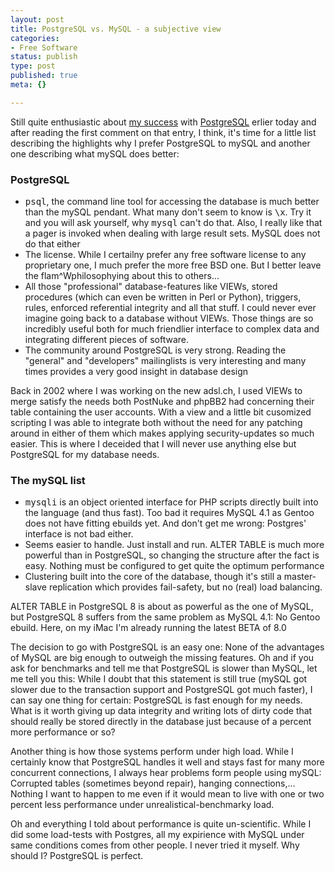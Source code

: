 ```yaml
---
layout: post
title: PostgreSQL vs. MySQL - a subjective view
categories:
- Free Software
status: publish
type: post
published: true
meta: {}

---
```

<p>Still quite enthusiastic about <a href="http://www.gnegg.ch/archives/201-PostgreSQL-rocks!.html">my success</a> with <a href="http://www.postgresql.org">PostgreSQL</a> erlier today and after reading the first comment on that entry, I think, it's time for a little list describing the highlights why I prefer PostgreSQL to mySQL and another one describing what mySQL does better:</p>
<h3>PostgreSQL</h3>
<ul>
  <li><tt>psql</tt>, the command line tool for accessing the database is much better than the mySQL pendant. What many don't seem to know is <tt>\x</tt>. Try it and you will ask yourself, why <tt>mysql</tt> can't do that. Also, I really like that a pager is invoked when dealing with large result sets. MySQL does not do that either</li>
  <li>The license. While I certailny prefer any free software license to any proprietary one, I much prefer the more free BSD one. But I better leave the flam^Wphilosophying about this to others...</li>
 <li>All those "professional" database-features like VIEWs, stored procedures (which can even be written in Perl or Python), triggers, rules, enforced referential integrity and all that stuff. I could never ever imagine going back to a database without VIEWs. Those things are so incredibly useful both for much friendlier interface to complex data and integrating different pieces of software.</li>
 <li> The community around PostgreSQL is very strong. Reading the "general" and "developers" mailinglists is very interesting and many times provides a very good insight in database design</li>
</ul>
<p>
Back in 2002 where I was working on the new adsl.ch, I used VIEWs to merge satisfy the needs both PostNuke and phpBB2 had concerning their table containing the user accounts. With a view and a little bit cusomized scripting I was able to integrate both without the need for any patching around in either of them which makes applying security-updates so much easier. This is where I deceided that I will never use anything else but PostgreSQL for my database needs.
</p>
<h3>The mySQL list</h3>
<ul>
  <li><tt>mysqli</tt> is an object oriented interface for PHP scripts directly built into the language (and thus fast). Too bad it requires MySQL 4.1 as Gentoo does not have fitting ebuilds yet. And don't get me wrong: Postgres' interface is not bad either.</li>
 <li>Seems easier to handle. Just install and run. ALTER TABLE is much more powerful than in PostgreSQL, so changing the structure after the fact is easy. Nothing must be configured to get quite the optimum performance</li>
 <li>Clustering built into the core of the database, though it's still a master-slave replication which provides fail-safety, but no (real) load balancing.</li>
</ul>
<p>ALTER TABLE in PostgreSQL 8 is about as powerful as the one of MySQL, but PostgreSQL 8 suffers from the same problem as MySQL 4.1: No Gentoo ebuild. Here, on my iMac I'm already running the latest BETA of 8.0</p>
<p>The decision to go with PostgreSQL is an easy one: None of the advantages of MySQL are big enough to outweigh the missing features. Oh and if you ask for benchmarks and tell me that PostgreSQL is slower than MySQL, let me tell you this: While I doubt that this statement is still true (mySQL got slower due to the transaction support and PostgreSQL got much faster), I can say one thing for certain: PostgreSQL is fast enough for my needs. What is it worth giving up data integrity and writing lots of dirty code that should really be stored directly in the database just because of a percent more performance or so?</p>
<p>Another thing is how those systems perform under high load. While I certainly know that PostgreSQL handles it well and stays fast for many more concurrent connections, I always hear problems form people using mySQL: Corrupted tables (sometimes beyond repair), hanging connections,...  Nothing I want to happen to me even if it would mean to live with one or two percent less performance under unrealistical-benchmarky load.</p>
<p>Oh and everything I told about performance is quite un-scientific. While I did some load-tests with Postgres, all my expirience with MySQL under same conditions comes from other people. I never tried it myself. Why should I? PostgreSQL is perfect.</p>

